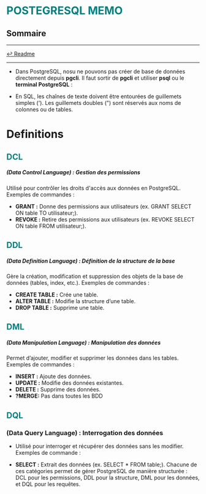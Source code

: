 <h1 style="color: #008080;">POSTEGRESQL MEMO </h1>

## Sommaire

---

[↩️ Readme](/PostgreSQL/README.md)

---

- Dans PostgreSQL, nosu ne pouvons pas créer de base de données directement depuis **pgcli**. Il faut sortir de **pgcli** et utiliser **psql** ou le **terminal PostgreSQL** :

- En SQL, les chaînes de texte doivent être entourées de guillemets simples ('). Les guillemets doubles (") sont réservés aux noms de colonnes ou de tables.

# Definitions

<h2 style="color: #008080;">DCL</h2>

##### (Data Control Language) : Gestion des permissions

Utilisé pour contrôler les droits d'accès aux données en PostgreSQL.
Exemples de commandes :

- **GRANT :** Donne des permissions aux utilisateurs (ex. GRANT SELECT ON table TO utilisateur;).
- **REVOKE :** Retire des permissions aux utilisateurs (ex. REVOKE SELECT ON table FROM utilisateur;).

<h2 style="color: #008080;">DDL</h2>

##### (Data Definition Language) : Définition de la structure de la base

Gère la création, modification et suppression des objets de la base de données (tables, index, etc.).
Exemples de commandes :

- **CREATE TABLE :** Crée une table.
- **ALTER TABLE :** Modifie la structure d’une table.
- **DROP TABLE :** Supprime une table.

<h2 style="color: #008080;">DML</h2>

##### (Data Manipulation Language) : Manipulation des données

Permet d’ajouter, modifier et supprimer les données dans les tables.
Exemples de commandes :

- **INSERT :** Ajoute des données.
- **UPDATE :** Modifie des données existantes.
- **DELETE :** Supprime des données.
- **?MERGE:** Pas dans toutes les BDD

<h2 style="color: #008080;">DQL</h2>

### (Data Query Language) : Interrogation des données

- Utilisé pour interroger et récupérer des données sans les modifier.
  Exemples de commande :

- **SELECT :** Extrait des données (ex. SELECT \* FROM table;).
  Chacune de ces catégories permet de gérer PostgreSQL de manière structurée : DCL pour les permissions, DDL pour la structure, DML pour les données, et DQL pour les requêtes.
